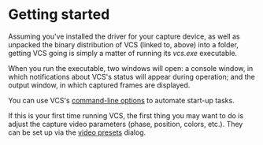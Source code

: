 # Getting started

Assuming you've installed the driver for your capture device, as well as unpacked the binary distribution of VCS (linked to, above) into a folder, getting VCS going is simply a matter of running its *vcs.exe* executable.

When you run the executable, two windows will open: a console window, in which notifications about VCS's status will appear during operation; and the output window, in which captured frames are displayed.

<dokki-tip>
    You can use VCS's <a href="#command-line-options">command-line options</a> to automate
    start-up tasks.
</dokki-tip>

If this is your first time running VCS, the first thing you may want to do is adjust the capture video parameters (phase, position, colors, etc.). They can be set up via the [video presets](#video-presets-dialog) dialog.
